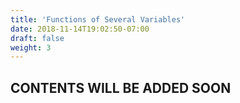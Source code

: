 ```yaml
---
title: 'Functions of Several Variables'
date: 2018-11-14T19:02:50-07:00
draft: false
weight: 3
---
```

## CONTENTS WILL BE ADDED SOON

